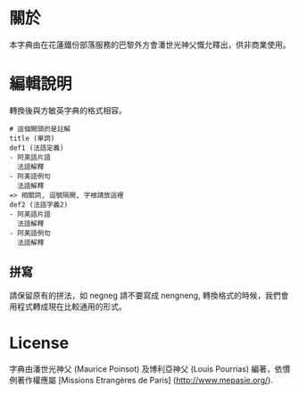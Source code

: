 關於
====
本字典由在花蓮鐵份部落服務的巴黎外方會潘世光神父慨允釋出，供非商業使用。


編輯說明
========
轉換後與方敏英字典的格式相容。

```
# 這個開頭的是註解
title (單詞)
def1 (法語定義)
- 阿美語片語
  法語解釋
- 阿美語例句
  法語解釋
=> 相關詞, 逗號隔開, 字根請放這裡
def2 (法語字義2)
- 阿美語片語
  法語解釋
- 阿美語例句
  法語解釋
```

拼寫
----
請保留原有的拼法，如 negneg 請不要寫成 nengneng, 轉換格式的時候，我們會用程式轉成現在比較通用的形式。


License
=======
字典由潘世光神父 (Maurice Poinsot) 及博利亞神父 (Louis Pourrias) 編著，依慣例著作權應屬 [Missions Etrangères de Paris] (http://www.mepasie.org/).
